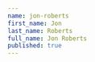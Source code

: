 ```yaml
---
name: jon-roberts
first_name: Jon
last_name: Roberts
full_name: Jon Roberts
published: true
---
```

